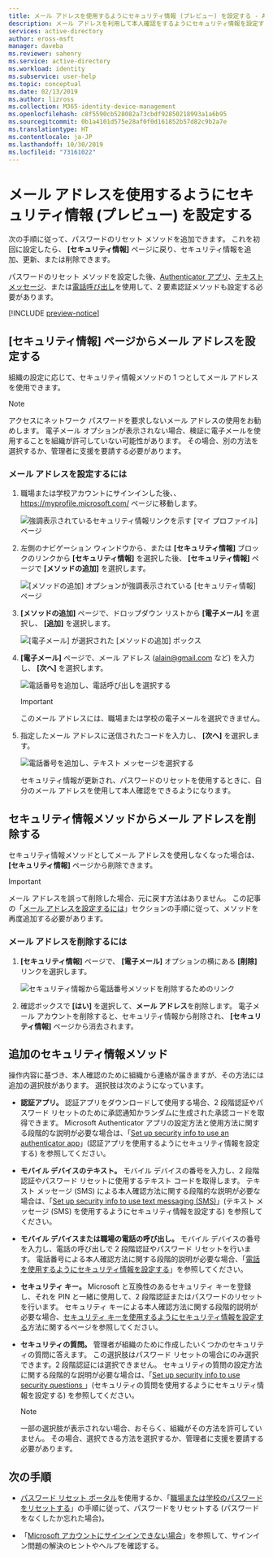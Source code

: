 ```yaml
---
title: メール アドレスを使用するようにセキュリティ情報 (プレビュー) を設定する - Azure Active Directory | Microsoft Docs
description: メール アドレスを利用して本人確認をするようにセキュリティ情報を設定する方法です。
services: active-directory
author: eross-msft
manager: daveba
ms.reviewer: sahenry
ms.service: active-directory
ms.workload: identity
ms.subservice: user-help
ms.topic: conceptual
ms.date: 02/13/2019
ms.author: lizross
ms.collection: M365-identity-device-management
ms.openlocfilehash: c8f5590cb528082a73cbdf92850218993a1a6b95
ms.sourcegitcommit: 0b1a4101d575e28af0f0d161852b57d82c9b2a7e
ms.translationtype: HT
ms.contentlocale: ja-JP
ms.lasthandoff: 10/30/2019
ms.locfileid: "73161022"
---
```

# <a name="set-up-security-info-preview-to-use-your-email-address"></a>メール アドレスを使用するようにセキュリティ情報 (プレビュー) を設定する

次の手順に従って、パスワードのリセット メソッドを追加できます。 これを初回に設定したら、 **[セキュリティ情報]** ページに戻り、セキュリティ情報を追加、更新、または削除できます。

パスワードのリセット メソッドを設定した後、[Authenticator アプリ](security-info-setup-auth-app.md)、[テキスト メッセージ](security-info-setup-text-msg.md)、または[電話呼び出し](security-info-setup-phone-number.md)を使用して、2 要素認証メソッドも設定する必要があります。

[!INCLUDE [preview-notice](../../../includes/active-directory-end-user-preview-notice-security-info.md)]

## <a name="set-up-your-email-address-from-the-security-info-page"></a>[セキュリティ情報] ページからメール アドレスを設定する

組織の設定に応じて、セキュリティ情報メソッドの 1 つとしてメール アドレスを使用できます。

>[!Note]
>アクセスにネットワーク パスワードを要求しないメール アドレスの使用をお勧めします。 電子メール オプションが表示されない場合、検証に電子メールを使用することを組織が許可していない可能性があります。 その場合、別の方法を選択するか、管理者に支援を要請する必要があります。

### <a name="to-set-up-your-email-address"></a>メール アドレスを設定するには

1. 職場または学校アカウントにサインインした後、、 https://myprofile.microsoft.com/ ページに移動します。

    ![強調表示されているセキュリティ情報リンクを示す [マイ プロファイル] ページ](media/security-info/securityinfo-myprofile-page.png)

2. 左側のナビゲーション ウィンドウから、または **[セキュリティ情報]** ブロックのリンクから **[セキュリティ情報]** を選択した後、 **[セキュリティ情報]** ページで **[メソッドの追加]** を選択します。

    ![[メソッドの追加] オプションが強調表示されている [セキュリティ情報] ページ](media/security-info/securityinfo-myprofile-addmethod-page.png)

3. **[メソッドの追加]** ページで、ドロップダウン リストから **[電子メール]** を選択し、 **[追加]** を選択します。

    ![[電子メール] が選択された [メソッドの追加] ボックス](media/security-info/securityinfo-myprofile-addemail.png)

4. **[電子メール]** ページで、メール アドレス (alain@gmail.com など) を入力し、 **[次へ]** を選択します。

    ![電話番号を追加し、電話呼び出しを選択する](media/security-info/securityinfo-myprofile-emailaddress.png)

    >[!Important]
    >このメール アドレスには、職場または学校の電子メールを選択できません。

5. 指定したメール アドレスに送信されたコードを入力し、 **[次へ]** を選択します。

    ![電話番号を追加し、テキスト メッセージを選択する](media/security-info/securityinfo-myprofile-emailcode.png)

    セキュリティ情報が更新され、パスワードのリセットを使用するときに、自分のメール アドレスを使用して本人確認をできるようになります。

## <a name="delete-your-email-address-from-your-security-info-methods"></a>セキュリティ情報メソッドからメール アドレスを削除する

セキュリティ情報メソッドとしてメール アドレスを使用しなくなった場合は、 **[セキュリティ情報]** ページから削除できます。

>[!Important]
>メール アドレスを誤って削除した場合、元に戻す方法はありません。 この記事の「[メール アドレスを設定するには](#set-up-your-email-address-from-the-security-info-page)」セクションの手順に従って、メソッドを再度追加する必要があります。

### <a name="to-delete-your-email-address"></a>メール アドレスを削除するには

1. **[セキュリティ情報]** ページで、 **[電子メール]** オプションの横にある **[削除]** リンクを選択します。

    ![セキュリティ情報から電話番号メソッドを削除するためのリンク](media/security-info/securityinfo-myprofile-emaildelete.png)

2. 確認ボックスで **[はい]** を選択して、**メール アドレス**を削除します。 電子メール アカウントを削除すると、セキュリティ情報から削除され、 **[セキュリティ情報]** ページから消去されます。

## <a name="additional-security-info-methods"></a>追加のセキュリティ情報メソッド

操作内容に基づき、本人確認のために組織から連絡が届きますが、その方法には追加の選択肢があります。 選択肢は次のようになっています。

- **認証アプリ。** 認証アプリをダウンロードして使用する場合、2 段階認証やパスワード リセットのために承認通知かランダムに生成された承認コードを取得できます。 Microsoft Authenticator アプリの設定方法と使用方法に関する段階的な説明が必要な場合は、「[Set up security info to use an authenticator app](security-info-setup-auth-app.md)」(認証アプリを使用するようにセキュリティ情報を設定する) を参照してください。

- **モバイル デバイスのテキスト。** モバイル デバイスの番号を入力し、2 段階認証やパスワード リセットに使用するテキスト コードを取得します。 テキスト メッセージ (SMS) による本人確認方法に関する段階的な説明が必要な場合は、「[Set up security info to use text messaging (SMS)](security-info-setup-text-msg.md)」(テキスト メッセージ (SMS) を使用するようにセキュリティ情報を設定する) を参照してください。

- **モバイル デバイスまたは職場の電話の呼び出し。** モバイル デバイスの番号を入力し、電話の呼び出しで 2 段階認証やパスワード リセットを行います。 電話番号による本人確認方法に関する段階的説明が必要な場合、「[電話を使用するようにセキュリティ情報を設定する](security-info-setup-phone-number.md)」を参照してください。

- **セキュリティ キー。** Microsoft と互換性のあるセキュリティ キーを登録し、それを PIN と一緒に使用して、2 段階認証またはパスワードのリセットを行います。 セキュリティ キーによる本人確認方法に関する段階的説明が必要な場合、[セキュリティ キーを使用するようにセキュリティ情報を設定する](security-info-setup-security-key.md)方法に関するページを参照してください。

- **セキュリティの質問。** 管理者が組織のために作成したいくつかのセキュリティの質問に答えます。 この選択肢はパスワード リセットの場合にのみ選択できます。2 段階認証には選択できません。 セキュリティの質問の設定方法に関する段階的な説明が必要な場合は、「[Set up security info to use security questions ](security-info-setup-questions.md)」(セキュリティの質問を使用するようにセキュリティ情報を設定する) を参照してください。

    >[!Note]
    >一部の選択肢が表示されない場合、おそらく、組織がその方法を許可していません。 その場合、選択できる方法を選択するか、管理者に支援を要請する必要があります。

## <a name="next-steps"></a>次の手順

- [パスワード リセット ポータル](https://passwordreset.microsoftonline.com/)を使用するか、「[職場または学校のパスワードをリセットする](active-directory-passwords-update-your-own-password.md)」の手順に従って、パスワードをリセットする (パスワードをなくしたか忘れた場合)。

- 「[Microsoft アカウントにサインインできない場合](https://support.microsoft.com/help/12429/microsoft-account-sign-in-cant)」を参照して、サインイン問題の解決のヒントやヘルプを確認する。
